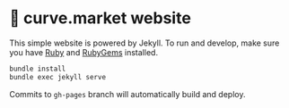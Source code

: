 # 💫 curve.market website
This simple website is powered by Jekyll. To run and develop, make sure you have <a href="https://www.ruby-lang.org/en/">Ruby</a> and <a href="https://rubygems.org/">RubyGems</a> installed.

```bash
bundle install
bundle exec jekyll serve
```

Commits to `gh-pages` branch will automatically build and deploy.
